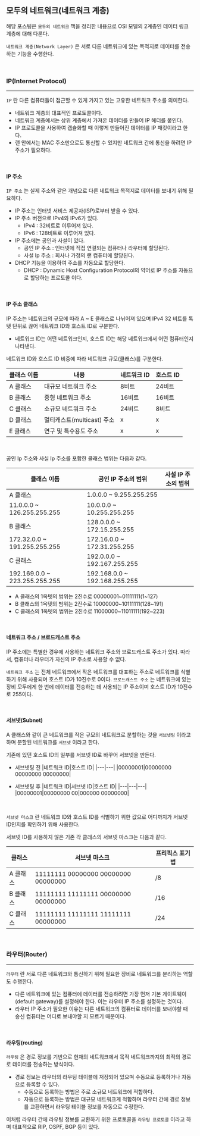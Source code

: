 ## 모두의 네트워크(네트워크 계층)

해당 포스팅은 `모두의 네트워크` 책을 정리한 내용으로 OSI 모델의 2계층인 데이터 링크 계층에 대해 다룬다.

`네트워크 계층(Network Layer)` 은 서로 다른 네트워크에 있는 목적지로 데이터를 전송하는 기능을 수행한다.

<br>

### IP(Internet Protocol)
---

`IP` 란 다른 컴퓨터들이 접근할 수 있게 가지고 있는 고유한 네트워크 주소를 의미한다.

- 네트워크 계층의 대표적인 프로토콜이다.
- 네트워크 계층에서는 상위 계층에서 가져온 데이터를 만들어 IP 헤더를 붙인다.
- IP 프로토콜을 사용하여 캡슐화할 때 이렇게 만들어진 데이터를 IP 패킷이라고 한다.
- 랜 안에서는 MAC 주소만으로도 통신할 수 있지만 네트워크 간에 통신을 하려면 IP 주소가 필요하다.

<br>

#### IP 주소

`IP 주소` 는 실제 주소와 같은 개념으로 다른 네트워크 목적지로 데이터를 보내기 위해 필요하다.

- IP 주소는 인터넷 서비스 제공자(ISP)로부터 받을 수 있다.
- IP 주소 버전으로 IPv4와 IPv6가 있다.
  - IPv4 : 32비트로 이루어져 있다.
  - IPv6 : 128비트로 이루어져 있다.
- IP 주소에는 공인과 사설이 있다.
  - 공인 IP 주소 : 인터넷에 직접 연결되는 컴퓨터나 라우터에 할당된다.
  - 사설 Ip 주소 : 회사나 가정의 랜 컴퓨터에 할당된다.
- DHCP 기능을 이용하여 주소를 자동으로 할당한다.
  - DHCP : Dynamic Host Configuration Protocol의 약어로 IP 주소를 자동으로 할당하는 프로토콜 이다.

<br>

#### IP 주소 클래스

IP 주소는 네트워크의 규모에 따라 A ~ E 클래스로 나뉘어져 있으며 IPv4 32 비트를 톡탯 단위로 끊어 네트워크 ID와 호스트 ID로 구분한다.

- 네트워크 ID는 어떤 네트워크인지, 호스트 ID는 해당 네트워크에서 어떤 컴퓨터인지 나타낸다.

네트워크 ID와 호스트 ID 비중에 따라 네트워크 규모(클래스)를 구분한다.


|클래스 이름|내용|네트워크 ID|호스트 ID|
|---|---|---|---|
|A 클래스|대규모 네트워크 주소|8비트|24비트|
|B 클래스|중형 네트워크 주소|16비트|16비트|
|C 클래스|소규모 네트워크 주소|24비트|8비트|
|D 클래스|멀티캐스트(multicast) 주소|x|x|
|E 클래스|연구 및 특수용도 주소|x|x|

<br>

공인 Ip 주소와 사실 Ip 주소를 포함한 클래스 범위는 다음과 같다.

|클래스 이름|공인 IP 주소의 범위|사설 IP 주소의 범위|
|---|---|---|
|A 클래스|1.0.0.0 ~ 9.255.255.255
11.0.0.0 ~ 126.255.255.255|10.0.0.0 ~ 10.255.255.255|
|B 클래스|128.0.0.0 ~ 172.15.255.255
172.32.0.0 ~ 191.255.255.255|172.16.0.0 ~ 172.31.255.255|
|C 클래스|192.0.0.0 ~ 192.167.255.255
192.169.0.0 ~ 223.255.255.255|192.168.0.0 ~ 192.168.255.255|

- A 클래스의 1옥텟의 범위는 2진수로 00000001~01111111(1~127)
- B 클래스의 1옥텟의 범위는 2진수로 10000000~10111111(128~191)
- C 클래스의 1옥텟의 범위는 2진수로 11000000~11011111(192~223)

<br>

#### 네트워크 주소 / 브로드캐스트 주소

IP 주소에는 특별한 경우에 사용하는 네트워크 주소와 브로드캐스트 주소가 있다. 따라서, 컴퓨터나 라우터가 자신의 IP 주소로 사용할 수 없다.

`네트워크 주소` 는 전체 네트워크에서 작은 네트워크를 대표하는 주소로 네트워크를 식별하기 위해 사용되며 호스트 ID가 10진수로 0이다.
`브로드캐스트 주소` 는 네트워크에 있는 장비 모두에게 한 번에 데이터를 전송하는 데 사용되는 IP 주소이며 호스트 ID가 10진수로 255이다.

<br>

#### 서브넷(Subnet)

A 클래스와 같이 큰 네트워크를 작은 규모의 네트워크로 분할하는 것을 `서브넷팅` 이라고 하며 분할된 네트워크를 `서브넷` 이라고 한다.

기존에 있던 호스트 ID의 일부를 서브넷 ID로 바꾸어 서브넷을 만든다.

- 서브넷팅 전
|네트워크 ID|호스트 ID|
|---|---|
|00000001|00000000 00000000 00000000|

- 서브넷팅 후
|네트워크 ID|서브넷 ID|호스트 ID|
|---|---|---|
|00000001|00000000 00|000000 00000000|


<br>

`서브넷 마스크` 란 네트워크 ID와 호스트 ID를 식별하기 위한 값으로 어디까지가 서브넷 ID인지를 확인하기 위해 사용한다.

서브넷 ID를 사용하지 않은 기존 각 클래스의 서브넷 마스크는 다음과 같다.

|클래스|서브넷 마스크|프리픽스 표기법|
|---|---|---|
|A 클래스|11111111 00000000 00000000 00000000|/8|
|B 클래스|11111111 11111111 00000000 00000000|/16|
|C 클래스|11111111 11111111 11111111 00000000|/24|


<br>

### 라우터(Router)
---

`라우터` 란 서로 다른 네트워크와 통신하기 위해 필요한 장비로 네트워크를 분리하는 역할도 수행한다.

- 다른 네트워크에 있는 컴퓨터에 데이터를 전송하려면 가장 먼저 기본 게이트웨이(default gateway)를 설정해야 한다. 이는 라우터 IP 주소를 설정하는 것이다.
- 라우터 IP 주소가 필요한 이유는 다른 네트워크의 컴퓨터로 데이터를 보내야할 때 송신 컴퓨터는 어디로 보내야할 지 모르기 때문이다.

<br>

#### 라우팅(routing)

`라우팅` 은 경로 정보를 기반으로 현재의 네트워크에서 목적 네트워크까지의 최적의 경로로 데이터를 전송하는 방식이다.

- 경로 정보는 라우터의 라우팅 테이블에 저장되어 있으며 수동으로 등록하거나 자동으로 등록할 수 있다.
  - 수동으로 등록하는 방법은 주로 소규모 네트워크에 적합하다.
  - 자동으로 등록하는 방법은 대규모 네트워크게 적합하며 라우터 간에 경로 정보를 교환하면서 라우팅 테이블 정보를 자동으로 수정한다.

이처럼 라우터 간에 라우팅 정보를 교환하기 위한 프로토콜을 `라우팅 프로토콜` 이라고 하며 대표적으로 RIP, OSPF, BGP 등이 있다.